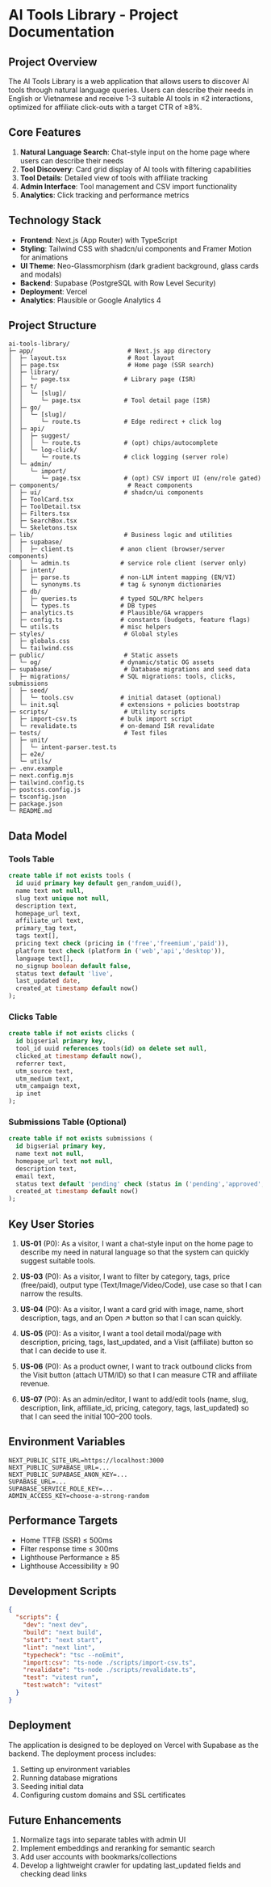 # AI Tools Library - Project Documentation

## Project Overview

The AI Tools Library is a web application that allows users to discover AI tools through natural language queries. Users can describe their needs in English or Vietnamese and receive 1-3 suitable AI tools in ≤2 interactions, optimized for affiliate click-outs with a target CTR of ≥8%.

## Core Features

1. **Natural Language Search**: Chat-style input on the home page where users can describe their needs
2. **Tool Discovery**: Card grid display of AI tools with filtering capabilities
3. **Tool Details**: Detailed view of tools with affiliate tracking
4. **Admin Interface**: Tool management and CSV import functionality
5. **Analytics**: Click tracking and performance metrics

## Technology Stack

- **Frontend**: Next.js (App Router) with TypeScript
- **Styling**: Tailwind CSS with shadcn/ui components and Framer Motion for animations
- **UI Theme**: Neo-Glassmorphism (dark gradient background, glass cards and modals)
- **Backend**: Supabase (PostgreSQL with Row Level Security)
- **Deployment**: Vercel
- **Analytics**: Plausible or Google Analytics 4

## Project Structure

```
ai-tools-library/
├─ app/                          # Next.js app directory
│  ├─ layout.tsx                 # Root layout
│  ├─ page.tsx                   # Home page (SSR search)
│  ├─ library/
│  │  └─ page.tsx               # Library page (ISR)
│  ├─ t/
│  │  └─ [slug]/
│  │     └─ page.tsx            # Tool detail page (ISR)
│  ├─ go/
│  │  └─ [slug]/
│  │     └─ route.ts            # Edge redirect + click log
│  ├─ api/
│  │  ├─ suggest/
│  │  │  └─ route.ts            # (opt) chips/autocomplete
│  │  └─ log-click/
│  │     └─ route.ts            # click logging (server role)
│  └─ admin/
│     └─ import/
│        └─ page.tsx            # (opt) CSV import UI (env/role gated)
├─ components/                   # React components
│  ├─ ui/                       # shadcn/ui components
│  ├─ ToolCard.tsx
│  ├─ ToolDetail.tsx
│  ├─ Filters.tsx
│  ├─ SearchBox.tsx
│  └─ Skeletons.tsx
├─ lib/                         # Business logic and utilities
│  ├─ supabase/
│  │  ├─ client.ts             # anon client (browser/server components)
│  │  └─ admin.ts              # service role client (server only)
│  ├─ intent/
│  │  ├─ parse.ts              # non-LLM intent mapping (EN/VI)
│  │  └─ synonyms.ts           # tag & synonym dictionaries
│  ├─ db/
│  │  ├─ queries.ts            # typed SQL/RPC helpers
│  │  └─ types.ts              # DB types
│  ├─ analytics.ts             # Plausible/GA wrappers
│  ├─ config.ts                # constants (budgets, feature flags)
│  └─ utils.ts                 # misc helpers
├─ styles/                      # Global styles
│  ├─ globals.css
│  └─ tailwind.css
├─ public/                      # Static assets
│  └─ og/                      # dynamic/static OG assets
├─ supabase/                    # Database migrations and seed data
│  ├─ migrations/              # SQL migrations: tools, clicks, submissions
│  ├─ seed/
│  │  └─ tools.csv             # initial dataset (optional)
│  └─ init.sql                 # extensions + policies bootstrap
├─ scripts/                     # Utility scripts
│  ├─ import-csv.ts            # bulk import script
│  └─ revalidate.ts            # on-demand ISR revalidate
├─ tests/                       # Test files
│  ├─ unit/
│  │  └─ intent-parser.test.ts
│  ├─ e2e/
│  └─ utils/
├─ .env.example
├─ next.config.mjs
├─ tailwind.config.ts
├─ postcss.config.js
├─ tsconfig.json
├─ package.json
└─ README.md
```

## Data Model

### Tools Table
```sql
create table if not exists tools (
  id uuid primary key default gen_random_uuid(),
  name text not null,
  slug text unique not null,
  description text,
  homepage_url text,
  affiliate_url text,
  primary_tag text,
  tags text[],
  pricing text check (pricing in ('free','freemium','paid')),
  platform text check (platform in ('web','api','desktop')),
  language text[],
  no_signup boolean default false,
  status text default 'live',
  last_updated date,
  created_at timestamp default now()
);
```

### Clicks Table
```sql
create table if not exists clicks (
  id bigserial primary key,
  tool_id uuid references tools(id) on delete set null,
  clicked_at timestamp default now(),
  referrer text,
  utm_source text,
  utm_medium text,
  utm_campaign text,
  ip inet
);
```

### Submissions Table (Optional)
```sql
create table if not exists submissions (
  id bigserial primary key,
  name text not null,
  homepage_url text not null,
  description text,
  email text,
  status text default 'pending' check (status in ('pending','approved','rejected')),
  created_at timestamp default now()
);
```

## Key User Stories

1. **US-01** (P0): As a visitor, I want a chat-style input on the home page to describe my need in natural language so that the system can quickly suggest suitable tools.

2. **US-03** (P0): As a visitor, I want to filter by category, tags, price (free/paid), output type (Text/Image/Video/Code), use case so that I can narrow the results.

3. **US-04** (P0): As a visitor, I want a card grid with image, name, short description, tags, and an Open ↗ button so that I can scan quickly.

4. **US-05** (P0): As a visitor, I want a tool detail modal/page with description, pricing, tags, last_updated, and a Visit (affiliate) button so that I can decide to use it.

5. **US-06** (P0): As a product owner, I want to track outbound clicks from the Visit button (attach UTM/ID) so that I can measure CTR and affiliate revenue.

6. **US-07** (P0): As an admin/editor, I want to add/edit tools (name, slug, description, link, affiliate_id, pricing, category, tags, last_updated) so that I can seed the initial 100–200 tools.

## Environment Variables

```env
NEXT_PUBLIC_SITE_URL=https://localhost:3000
NEXT_PUBLIC_SUPABASE_URL=...
NEXT_PUBLIC_SUPABASE_ANON_KEY=...
SUPABASE_URL=...
SUPABASE_SERVICE_ROLE_KEY=...
ADMIN_ACCESS_KEY=choose-a-strong-random
```

## Performance Targets

- Home TTFB (SSR) ≤ 500ms
- Filter response time ≤ 300ms
- Lighthouse Performance ≥ 85
- Lighthouse Accessibility ≥ 90

## Development Scripts

```json
{
  "scripts": {
    "dev": "next dev",
    "build": "next build",
    "start": "next start",
    "lint": "next lint",
    "typecheck": "tsc --noEmit",
    "import:csv": "ts-node ./scripts/import-csv.ts",
    "revalidate": "ts-node ./scripts/revalidate.ts",
    "test": "vitest run",
    "test:watch": "vitest"
  }
}
```

## Deployment

The application is designed to be deployed on Vercel with Supabase as the backend. The deployment process includes:

1. Setting up environment variables
2. Running database migrations
3. Seeding initial data
4. Configuring custom domains and SSL certificates

## Future Enhancements

1. Normalize tags into separate tables with admin UI
2. Implement embeddings and reranking for semantic search
3. Add user accounts with bookmarks/collections
4. Develop a lightweight crawler for updating last_updated fields and checking dead links